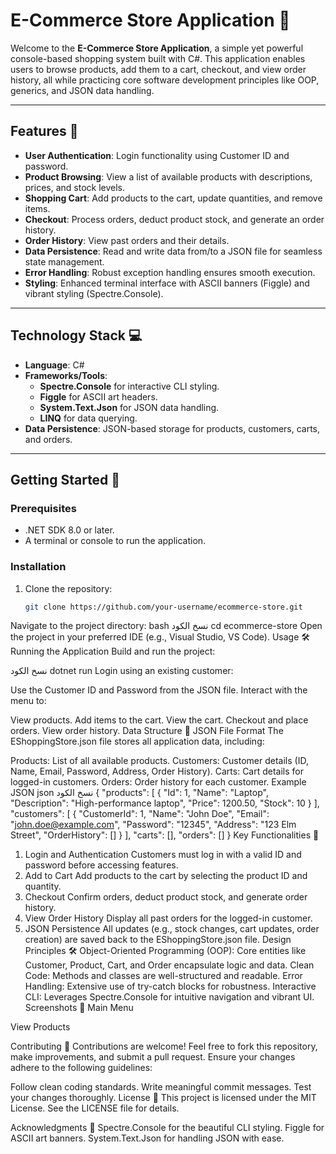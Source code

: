 # E-Commerce Store Application 🛒

Welcome to the **E-Commerce Store Application**, a simple yet powerful console-based shopping system built with C#. This application enables users to browse products, add them to a cart, checkout, and view order history, all while practicing core software development principles like OOP, generics, and JSON data handling.

---

## Features 🎯

- **User Authentication**: Login functionality using Customer ID and password.
- **Product Browsing**: View a list of available products with descriptions, prices, and stock levels.
- **Shopping Cart**: Add products to the cart, update quantities, and remove items.
- **Checkout**: Process orders, deduct product stock, and generate an order history.
- **Order History**: View past orders and their details.
- **Data Persistence**: Read and write data from/to a JSON file for seamless state management.
- **Error Handling**: Robust exception handling ensures smooth execution.
- **Styling**: Enhanced terminal interface with ASCII banners (Figgle) and vibrant styling (Spectre.Console).

---

## Technology Stack 💻

- **Language**: C#
- **Frameworks/Tools**:
  - **Spectre.Console** for interactive CLI styling.
  - **Figgle** for ASCII art headers.
  - **System.Text.Json** for JSON data handling.
  - **LINQ** for data querying.
- **Data Persistence**: JSON-based storage for products, customers, carts, and orders.

---

## Getting Started 🚀

### Prerequisites
- .NET SDK 8.0 or later.
- A terminal or console to run the application.

### Installation
1. Clone the repository:
   ```bash
   git clone https://github.com/your-username/ecommerce-store.git
Navigate to the project directory:
bash
نسخ الكود
cd ecommerce-store
Open the project in your preferred IDE (e.g., Visual Studio, VS Code).
Usage 🛠️
Running the Application
Build and run the project:

نسخ الكود
dotnet run
Login using an existing customer:

Use the Customer ID and Password from the JSON file.
Interact with the menu to:

View products.
Add items to the cart.
View the cart.
Checkout and place orders.
View order history.
Data Structure 📂
JSON File Format
The EShoppingStore.json file stores all application data, including:

Products: List of all available products.
Customers: Customer details (ID, Name, Email, Password, Address, Order History).
Carts: Cart details for logged-in customers.
Orders: Order history for each customer.
Example JSON
json
نسخ الكود
{
  "products": [
    {
      "Id": 1,
      "Name": "Laptop",
      "Description": "High-performance laptop",
      "Price": 1200.50,
      "Stock": 10
    }
  ],
  "customers": [
    {
      "CustomerId": 1,
      "Name": "John Doe",
      "Email": "john.doe@example.com",
      "Password": "12345",
      "Address": "123 Elm Street",
      "OrderHistory": []
    }
  ],
  "carts": [],
  "orders": []
}
Key Functionalities 🔑
1. Login and Authentication
Customers must log in with a valid ID and password before accessing features.
2. Add to Cart
Add products to the cart by selecting the product ID and quantity.
3. Checkout
Confirm orders, deduct product stock, and generate order history.
4. View Order History
Display all past orders for the logged-in customer.
5. JSON Persistence
All updates (e.g., stock changes, cart updates, order creation) are saved back to the EShoppingStore.json file.
Design Principles 🛠️
Object-Oriented Programming (OOP): Core entities like Customer, Product, Cart, and Order encapsulate logic and data.
Clean Code: Methods and classes are well-structured and readable.
Error Handling: Extensive use of try-catch blocks for robustness.
Interactive CLI: Leverages Spectre.Console for intuitive navigation and vibrant UI.
Screenshots 📸
Main Menu

View Products

Contributing 🤝
Contributions are welcome! Feel free to fork this repository, make improvements, and submit a pull request. Ensure your changes adhere to the following guidelines:

Follow clean coding standards.
Write meaningful commit messages.
Test your changes thoroughly.
License 📜
This project is licensed under the MIT License. See the LICENSE file for details.

Acknowledgments 🙌
Spectre.Console for the beautiful CLI styling.
Figgle for ASCII art banners.
System.Text.Json for handling JSON with ease.
